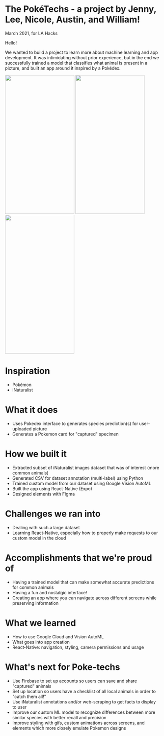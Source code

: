 # The PokéTechs - a project by Jenny, Lee, Nicole, Austin, and William!
March 2021, for LA Hacks

Hello! 

We wanted to build a project to learn more about machine learning and app development. It was intimidating without prior experience, but in the end we successfully trained a model that classifies what animal is present in a picture, and built an app around it inspired by a Pokédex.

<div>
  <img src="https://user-images.githubusercontent.com/60532189/112748634-dc000f80-8f71-11eb-8d65-0539dc2f3e05.PNG" width="225" height="450">
  <img src="https://user-images.githubusercontent.com/60532189/112748793-15854a80-8f73-11eb-9fed-8540600297bb.PNG" width="225" height="450">
  <img src="https://user-images.githubusercontent.com/60532189/112748641-e5897780-8f71-11eb-9653-71a8124f82b9.PNG" width="225" height="450">
</div>

# Inspiration
- Pokémon
- iNaturalist

# What it does
- Uses Pokedex interface to generates species prediction(s) for user-uploaded picture
- Generates a Pokemon card for "captured" specimen

# How we built it
- Extracted subset of iNaturalist images dataset that was of interest (more common animals)
- Generated CSV for dataset annotation (multi-label) using Python
- Trained custom model from our dataset using Google Vision AutoML
- Built the app using React-Native (Expo)
- Designed elements with Figma

# Challenges we ran into
- Dealing with such a large dataset
- Learning React-Native, especially how to properly make requests to our custom model in the cloud

# Accomplishments that we're proud of
- Having a trained model that can make somewhat accurate predictions for common animals
- Having a fun and nostalgic interface!
- Creating an app where you can navigate across different screens while preserving information

# What we learned
- How to use Google Cloud and Vision AutoML
- What goes into app creation
- React-Native: navigation, styling, camera permissions and usage

# What's next for Poke-techs
- Use Firebase to set up accounts so users can save and share "captured" animals
- Set up location so users have a checklist of all local animals in order to "catch them all!"
- Use iNaturalist annotations and/or web-scraping to get facts to display to user
- Improve our custom ML model to recognize differences between more similar species with better recall and precision
- Improve styling with gifs, custom animations across screens, and elements which more closely emulate Pokemon designs
